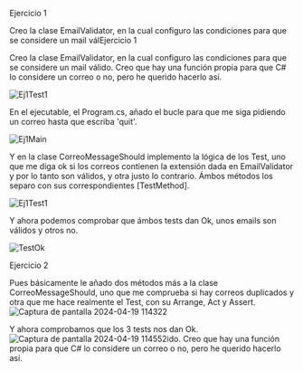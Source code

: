 Ejercicio 1

Creo la clase EmailValidator, en la cual configuro las condiciones para que se considere un mail válEjercicio 1

Creo la clase EmailValidator, en la cual configuro las condiciones para que se considere un mail válido. Creo que hay una función propia para que C# lo considere un correo o no, pero he querido hacerlo así.

![Ej1Test1](https://github.com/jzafralopez27/CorreoTestLemonCode/assets/149962801/2c0e416a-9eff-41e3-91a9-8a7ed730ea8d)

En el ejecutable, el Program.cs, añado el bucle para que me siga pidiendo un correo hasta que escriba 'quit'.

![Ej1Main](https://github.com/jzafralopez27/CorreoTestLemonCode/assets/149962801/3ded5606-6a4f-4bfd-8e83-fe5947a86834)

Y en la clase CorreoMessageShould implemento la lógica de los Test, uno que me diga ok si los correos contienen la extensión dada en EmailValidator y por lo tanto son válidos, y otra justo lo contrario.
Ámbos métodos los separo con sus correspondientes [TestMethod].

![Ej1Test1](https://github.com/jzafralopez27/CorreoTestLemonCode/assets/149962801/39f6b88d-67fd-4efb-9465-64f00bb4e71d)

Y ahora podemos comprobar que ámbos tests dan Ok, unos emails son válidos y otros no.

![TestOk](https://github.com/jzafralopez27/CorreoTestLemonCode/assets/149962801/83f8b5f5-37ca-44bd-977e-24dc2c3b0e0d)


Ejercicio 2

Pues básicamente le añado dos métodos más a la clase CorreoMessageShould, uno que me comprueba si hay correos duplicados y otra que me hace realmente el Test, con su Arrange, Act y Assert. 
![Captura de pantalla 2024-04-19 114322](https://github.com/jzafralopez27/CorreoTestLemonCode/assets/149962801/fd143043-949f-4335-8c1f-bd3c5bd71ec8)

Y ahora comprobamos que los 3 tests nos dan Ok.
![Captura de pantalla 2024-04-19 114552](https://github.com/jzafralopez27/CorreoTestLemonCode/assets/149962801/366a55e3-cbe3-4a8a-94e4-f0a6aa3fdd92)ido. Creo que hay una función propia para que C# lo considere un correo o no, pero he querido hacerlo así.
